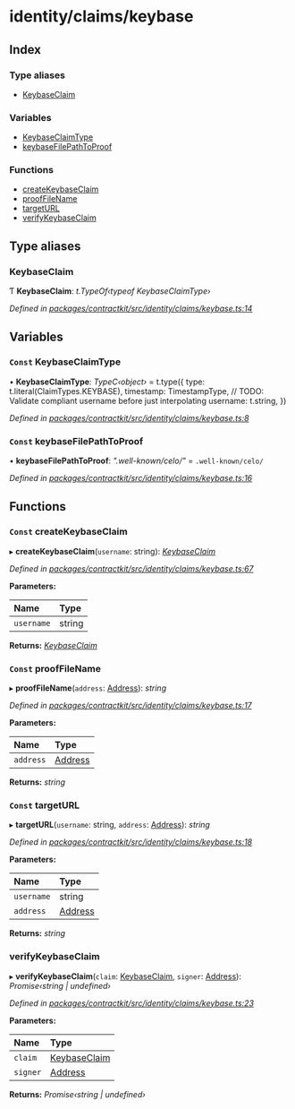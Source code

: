# identity/claims/keybase

## Index

### Type aliases

* [KeybaseClaim](_identity_claims_keybase_.md#keybaseclaim)

### Variables

* [KeybaseClaimType](_identity_claims_keybase_.md#const-keybaseclaimtype)
* [keybaseFilePathToProof](_identity_claims_keybase_.md#const-keybasefilepathtoproof)

### Functions

* [createKeybaseClaim](_identity_claims_keybase_.md#const-createkeybaseclaim)
* [proofFileName](_identity_claims_keybase_.md#const-prooffilename)
* [targetURL](_identity_claims_keybase_.md#const-targeturl)
* [verifyKeybaseClaim](_identity_claims_keybase_.md#verifykeybaseclaim)

## Type aliases

### KeybaseClaim

Ƭ **KeybaseClaim**: _t.TypeOf‹typeof KeybaseClaimType›_

_Defined in_ [_packages/contractkit/src/identity/claims/keybase.ts:14_](https://github.com/celo-org/celo-monorepo/blob/master/packages/contractkit/src/identity/claims/keybase.ts#L14)

## Variables

### `Const` KeybaseClaimType

• **KeybaseClaimType**: _TypeC‹object›_ = t.type\({ type: t.literal\(ClaimTypes.KEYBASE\), timestamp: TimestampType, // TODO: Validate compliant username before just interpolating username: t.string, }\)

_Defined in_ [_packages/contractkit/src/identity/claims/keybase.ts:8_](https://github.com/celo-org/celo-monorepo/blob/master/packages/contractkit/src/identity/claims/keybase.ts#L8)

### `Const` keybaseFilePathToProof

• **keybaseFilePathToProof**: _".well-known/celo/"_ = `.well-known/celo/`

_Defined in_ [_packages/contractkit/src/identity/claims/keybase.ts:16_](https://github.com/celo-org/celo-monorepo/blob/master/packages/contractkit/src/identity/claims/keybase.ts#L16)

## Functions

### `Const` createKeybaseClaim

▸ **createKeybaseClaim**\(`username`: string\): [_KeybaseClaim_](_identity_claims_keybase_.md#keybaseclaim)

_Defined in_ [_packages/contractkit/src/identity/claims/keybase.ts:67_](https://github.com/celo-org/celo-monorepo/blob/master/packages/contractkit/src/identity/claims/keybase.ts#L67)

**Parameters:**

| Name | Type |
| :--- | :--- |
| `username` | string |

**Returns:** [_KeybaseClaim_](_identity_claims_keybase_.md#keybaseclaim)

### `Const` proofFileName

▸ **proofFileName**\(`address`: [Address](_base_.md#address)\): _string_

_Defined in_ [_packages/contractkit/src/identity/claims/keybase.ts:17_](https://github.com/celo-org/celo-monorepo/blob/master/packages/contractkit/src/identity/claims/keybase.ts#L17)

**Parameters:**

| Name | Type |
| :--- | :--- |
| `address` | [Address](_base_.md#address) |

**Returns:** _string_

### `Const` targetURL

▸ **targetURL**\(`username`: string, `address`: [Address](_base_.md#address)\): _string_

_Defined in_ [_packages/contractkit/src/identity/claims/keybase.ts:18_](https://github.com/celo-org/celo-monorepo/blob/master/packages/contractkit/src/identity/claims/keybase.ts#L18)

**Parameters:**

| Name | Type |
| :--- | :--- |
| `username` | string |
| `address` | [Address](_base_.md#address) |

**Returns:** _string_

### verifyKeybaseClaim

▸ **verifyKeybaseClaim**\(`claim`: [KeybaseClaim](_identity_claims_keybase_.md#keybaseclaim), `signer`: [Address](_base_.md#address)\): _Promise‹string \| undefined›_

_Defined in_ [_packages/contractkit/src/identity/claims/keybase.ts:23_](https://github.com/celo-org/celo-monorepo/blob/master/packages/contractkit/src/identity/claims/keybase.ts#L23)

**Parameters:**

| Name | Type |
| :--- | :--- |
| `claim` | [KeybaseClaim](_identity_claims_keybase_.md#keybaseclaim) |
| `signer` | [Address](_base_.md#address) |

**Returns:** _Promise‹string \| undefined›_

